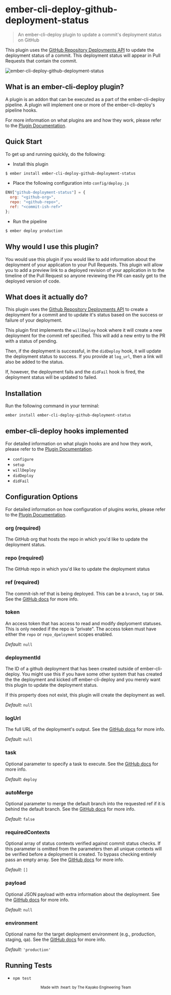 # ember-cli-deploy-github-deployment-status

> An ember-cli-deploy plugin to update a commit's deployment status on GitHub

This plugin uses the [GitHub Repository Deployments API][1] to update the
deployment status of a commit. This deployment status will appear in Pull
Requests that contain the commit.

![ember-cli-deploy-github-deployment-status](https://cloud.githubusercontent.com/assets/416724/19148242/a15e74c8-8bb3-11e6-9470-33eb8332edd1.gif)

## What is an ember-cli-deploy plugin?

A plugin is an addon that can be executed as a part of the ember-cli-deploy
pipeline. A plugin will implement one or more of the ember-cli-deploy's pipeline
hooks.

For more information on what plugins are and how they work, please refer to the
[Plugin Documentation][2].

## Quick Start

To get up and running quickly, do the following:

- Install this plugin

```bash
$ ember install ember-cli-deploy-github-deployment-status
```

- Place the following configuration into `config/deploy.js`

```javascript
ENV["github-deployment-status"] = {
  org: "<github-org>",
  repo: "<github-repo>",
  ref: "<commit-ish-ref>"
};
```

- Run the pipeline

```bash
$ ember deploy production
```

## Why would I use this plugin?

You would use this plugin if you would like to add information about the
deployment of your application to your Pull Requests. This plugin will allow you
to add a preview link to a deployed revision of your application in to the
timeline of the Pull Request so anyone reviewing the PR can easily get to the
deployed version of code.

## What does it actually do?

This plugin uses the [Github Repository Deployments API][1] to create a deployment for a commit and to update it's status based on the success or failure of your deployment.

This plugin first implements the `willDeploy` hook where it will create a new deployment for the commit ref specified. This will add a new entry to the PR with a status of pending.

Then, if the deployment is successful, in the `didDeploy` hook, it will update the deployment status to success. If you provide at `log_url`, then a link will also be added to the status.

If, however, the deployment fails and the `didFail` hook is fired, the deployment status will be updated to failed.

## Installation

Run the following command in your terminal:

```bash
ember install ember-cli-deploy-github-deployment-status
```

## ember-cli-deploy hooks implemented

For detailed information on what plugin hooks are and how they work, please
refer to the [Plugin Documentation][2].

- `configure`
- `setup`
- `willDeploy`
- `didDeploy`
- `didFail`

## Configuration Options

For detailed information on how configuration of plugins works, please refer to
the [Plugin Documentation][2].

### org (required)

The GitHub org that hosts the repo in which you'd like to update the deployment
status.

### repo (required)

The GitHub repo in which you'd like to update the deployment status

### ref (required)

The commit-ish ref that is being deployed. This can be a `branch`, `tag` or
`SHA`. See the [GitHub docs][3] for more info.

### token

An access token that has access to read and modify deplyoment statuses. This is
only needed if the repo is "private". The access token must have either the
`repo` or `repo_dpeloyment` scopes enabled.

_Default:_ `null`

### deploymentId

The ID of a github deployment that has been created outside of ember-cli-deploy.
You might use this if you have some other system that has created the the deployment and kicked off ember-cli-deploy and you merely want this plugin to update the deployment status.

If this property does not exist, this plugin will create the deployment as well.

_Default:_ `null`

### logUrl

The full URL of the deployment's output. See the [GitHub docs][4] for more info.

_Default:_ `null`

### task

Optional parameter to specify a task to execute. See the [GitHub docs][3] for
more info.

_Default:_ `deploy`

### autoMerge

Optional parameter to merge the default branch into the requested ref if it is
behind the default branch. See the [GitHub docs][3] for more info.

_Default:_ `false`

### requiredContexts

Optional array of status contexts verified against commit status checks. If this
parameter is omitted from the parameters then all unique contexts will be
verified before a deployment is created. To bypass checking entirely pass an
empty array. See the [GitHub docs][3] for more info.

_Default:_ `[]`

### payload

Optional JSON payload with extra information about the deployment. See the
[GitHub docs][3] for more info.

_Default:_ `null`

### environment

Optional name for the target deployment environment (e.g., production, staging,
qa). See the [GitHub docs][3] for more info.

_Default:_ `'production'`

## Running Tests

- `npm test`

<p align="center"><sub>Made with :heart: by The Kayako Engineering Team</sub></p>

[1]: https://developer.github.com/v3/repos/deployments/ "GitHub Deployments API"
[2]: http://ember-cli-deploy.com/plugins "Plugin Documentation"
[3]: https://developer.github.com/v3/repos/deployments/#create-a-deployment "Github Deployments - Create a Deployment"
[4]: https://developer.github.com/v3/repos/deployments/#create-a-deployment-status "Github Deployments - Create a Deployment Status"
